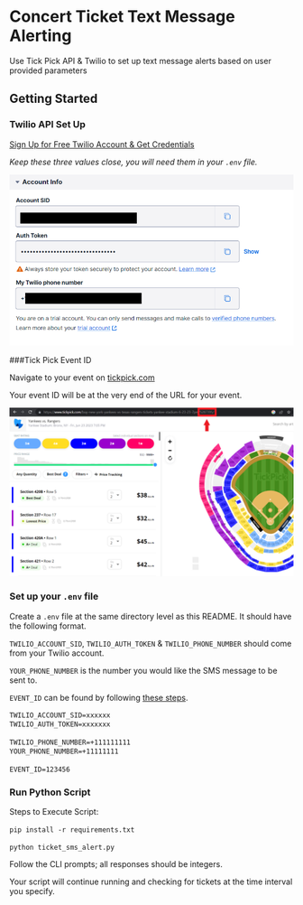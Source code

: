 # Concert Ticket Text Message Alerting

Use Tick Pick API &amp; Twilio to set up text message alerts based on user provided parameters

## Getting Started

### Twilio API Set Up

[Sign Up for Free Twilio Account & Get Credentials](https://www.twilio.com/docs/usage/tutorials/how-to-use-your-free-trial-account)

_Keep these three values close, you will need them in your `.env` file._

![twilio_creds.png](artifacts/twilio_creds.png)

###Tick Pick Event ID

Navigate to your event on [tickpick.com](https://www.tickpick.com)

Your event ID will be at the very end of the URL for your event.

![img.png](artifacts/tick_pick_id.png)

### Set up your `.env` file

Create a `.env` file at the same directory level as this README. It should have the following format.

`TWILIO_ACCOUNT_SID`, `TWILIO_AUTH_TOKEN` & `TWILIO_PHONE_NUMBER` should come from your Twilio account.

`YOUR_PHONE_NUMBER` is the number you would like the SMS message to be sent to.

`EVENT_ID` can be found by following [these steps](#tick-pick-event-id).

```
TWILIO_ACCOUNT_SID=xxxxxx
TWILIO_AUTH_TOKEN=xxxxxxx

TWILIO_PHONE_NUMBER=+111111111
YOUR_PHONE_NUMBER=+11111111

EVENT_ID=123456
```

### Run Python Script

Steps to Execute Script:

`pip install -r requirements.txt`

`python ticket_sms_alert.py`

Follow the CLI prompts; all responses should be integers.

Your script will continue running and checking for tickets at the time interval you specify.
